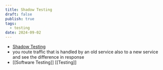 ```yaml
---
title: Shadow Testing
draft: false
publish: true
tags:
  - testing
date: 2024-09-02
---
```

- [Shadow Testing](https://microsoft.github.io/code-with-engineering-playbook/automated-testing/shadow-testing/)
- you route traffic that is handled by an old service also to a new service and see the difference in response
- [[Software Testing]] [[Testing]] 